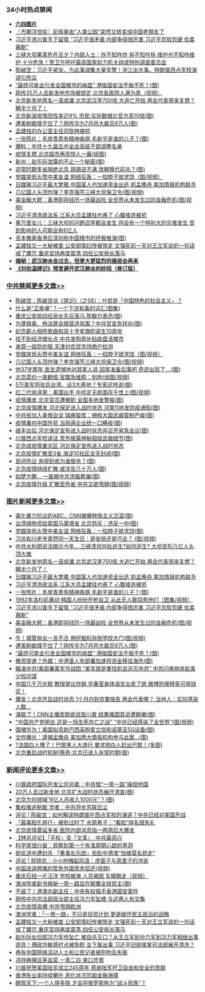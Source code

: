 <div class="catlist">
<h3>24小时热点禁闻</h3>
<ul>
<li><b><a href="64photo" target="_blank">六四图片</a></b></li>
<li><a href="https://github.com/fqnews/bnews/blob/master/ssgc/20200615/1344878.md">〖兲朝浮世绘〗彭佩奥由“人类公敌”突然又转变成中国老朋友了</a></li>
<li><a href="https://github.com/fqnews/bnews/blob/master/topimagenews/20200615/1345099.md">习近平求川普手下留情 “习近平很矛盾 内部争得很厉害 习近平忽软忽硬 优柔寡断”</a></li>
<li><a href="https://github.com/fqnews/bnews/blob/master/comments/20200615/1344912.md">三峡大坝果真危在旦夕？内部人士：炸不知咋炸 拆不知咋拆 维护也不知咋维护 十分危急！贺卫方呼吁最高国家权力机关组成特别调查委员会</a></li>
<li><a href="https://github.com/fqnews/bnews/blob/master/cbnews/20200615/1344907.md">陈破空：习近平紧张，为此事调集大量军警！浙江出大事。特朗普西点军校演讲引热议 </a></li>
<li><a href="https://github.com/fqnews/bnews/blob/master/topimagenews/20200615/1344926.md">“最终可能会引发全国楼市的崩盘” 港版国安法不做不死？(图)</a></li>
<li><a href="https://github.com/fqnews/bnews/blob/master/cbnews/20200615/1344889.md">网传35万人去新发地市场被锁定 北京各医院人满为患（视频）</a></li>
<li><a href="https://github.com/fqnews/bnews/blob/master/topimagenews/20200615/1345231.md">北京新发地原名一语成谶 北京武汉差700倍 大逃亡开始 两会代表带来复燃？瞒半个月了！</a></li>
<li><a href="https://github.com/fqnews/bnews/blob/master/cbnews/20200615/1344888.md">北京新波疫情阳性率近9% 市民:实际数据比官方高10倍(图)</a></li>
<li><a href="https://github.com/fqnews/bnews/blob/master/topimagenews/20200615/1344970.md">遭美制裁撑不住了？网传华为7月将大裁员9万人(图)</a></li>
<li><a href="https://github.com/fqnews/bnews/blob/master/ssgc/20200615/1344923.md">孟建柱的办公室主任邓恢林被抓</a></li>
<li><a href="https://github.com/fqnews/bnews/blob/master/topimagenews/20200615/1345133.md">一张照片：毛岸青患有精神疾病 毛新宇是谁的儿子？(图)</a></li>
<li><a href="https://github.com/fqnews/bnews/blob/master/cbnews/20200615/1345109.md">爆料：中共十九届五中全会高级干部调整名单</a></li>
<li><a href="https://github.com/fqnews/bnews/blob/master/cnnews/20200615/1345063.md">疫情复燃 北京超市再现惊人一幕(组图)</a></li>
<li><a href="https://github.com/fqnews/bnews/blob/master/cbnews/20200615/1345087.md">新州：赵乐际泄露的不止一个秘密(图)</a></li>
<li><a href="https://github.com/fqnews/bnews/blob/master/cbnews/20200615/1344940.md">非常时期多省隔绝北京 胡锡进不满 改朝换代前兆？(图)</a></li>
<li><a href="https://github.com/fqnews/bnews/blob/master/cbnews/20200615/1345198.md">党媒突低头赞中美友谊 网络狂轰：一掐脖子就求饶（图/视频）</a></li>
<li><a href="https://github.com/fqnews/bnews/blob/master/topimagenews/20200615/1345204.md">日媒揭习近平最大梦魇 中国富人也加速资金出逃 抓孟晚舟 美加情报机构联手</a></li>
<li><a href="https://github.com/fqnews/bnews/blob/master/cbnews/20200615/1345197.md">几亿国人头顶炸弹？李克强签三峡大坝保卫令(图/视频)</a></li>
<li><a href="https://github.com/fqnews/bnews/blob/master/topimagenews/20200615/1345098.md">美金融大鳄：香港即将经历一场最凶险 全世界从未发生过的金融危机(图/视频)</a></li>
<li><a href="https://github.com/fqnews/bnews/blob/master/topimagenews/20200615/1345164.md">习近平清洗政法系 江系大员孟建柱也悬了 心腹接连被抓</a></li>
<li><a href="https://github.com/fqnews/bnews/blob/master/comments/20200615/1344916.md">黄万里女儿：三峡大坝的问题迟早都会发生 将会有一个特别大的灾难发生 受到影响的人可能会有6亿人</a></li>
<li><a href="https://github.com/fqnews/bnews/blob/master/cnnews/20200615/1344922.md">资本撤离香港后深圳和中国楼市的终极推演(图)</a></li>
<li><a href="https://github.com/fqnews/bnews/blob/master/comments/20200615/1345182.md">孟建柱又一大秘被查 公安部情妇传被带走 文强死前一天对王立军说的一句话成了魔咒 重庆官场再度震荡 四任公安局长落马</a></li>
<li><b><a href="https://github.com/fqnews/bnews/blob/master/comments/20200211/1275071.md" target="_blank">揭秘：武汉肺炎会过去，但更大更猛烈的瘟疫会再来</a></b></li>
<li><b><a href="https://github.com/fqnews/bnews/blob/master/comments/20200207/1272816.md" target="_blank">《刘伯温碑记》预言避开武汉肺炎的妙招（修订版）</a></b></li>
</ul>
</div>

<div class="catlist">
<h3><a href="https://github.com/fqnews/bnews/blob/master/cbnews/" target="_blank">中共禁闻</a><span><a href="https://github.com/fqnews/bnews/blob/master/cbnews/" target="_blank" rel="nofollow">更多文章>></a></span></h3>
<ul>
<li><a href="https://github.com/fqnews/bnews/blob/master/cbnews/20200616/1345376.md" target="_blank">陈破空：陈破空谈《常识》（之58）：什麽是「中国特色的社会主义」？</a></li>
<li><a href="https://github.com/fqnews/bnews/blob/master/cbnews/20200615/1345341.md" target="_blank">什么是“正能量”？一个下流有毒的词汇(图集)</a></li>
<li><a href="https://github.com/fqnews/bnews/blob/master/cbnews/20200615/1345316.md" target="_blank">重庆公安局四任局长先后落马 陈敏尔表态(图)</a></li>
<li><a href="https://github.com/fqnews/bnews/blob/master/cbnews/20200615/1345298.md" target="_blank">为蓬佩奥、杨洁篪会晤营造氛围？中共官宣急转向(图)</a></li>
<li><a href="https://github.com/fqnews/bnews/blob/master/cbnews/20200615/1345221.md" target="_blank">纪念薪火相传歌曲和双十字星旗帜诞生10周年</a></li>
<li><a href="https://github.com/fqnews/bnews/blob/master/cbnews/20200615/1345206.md" target="_blank">找不到经济增长点 中共发购房补贴欲盘活楼市</a></li>
<li><a href="https://github.com/fqnews/bnews/blob/master/cbnews/20200615/1345205.md" target="_blank">身穿一级防护服 天津对农贸市场商户检测</a></li>
<li><a href="https://github.com/fqnews/bnews/blob/master/cbnews/20200615/1345198.md" target="_blank">党媒突低头赞中美友谊 网络狂轰：一掐脖子就求饶（图/视频）</a></li>
<li><a href="https://github.com/fqnews/bnews/blob/master/cbnews/20200615/1345197.md" target="_blank">几亿国人头顶炸弹？李克强签三峡大坝保卫令(图/视频)</a></li>
<li><a href="https://github.com/fqnews/bnews/blob/master/cbnews/20200615/1345185.md" target="_blank">他37岁那年 医生遗憾地对其家人说 回家准备后事吧 奇迹出现了 …(图)</a></li>
<li><a href="https://github.com/fqnews/bnews/blob/master/cbnews/20200615/1345177.md" target="_blank">北京菜价一夜翻倍 官媒急维稳：别抢(组图/视频)</a></li>
<li><a href="https://github.com/fqnews/bnews/blob/master/cbnews/20200615/1345173.md" target="_blank">5万美军将驻兵台湾、设3大基地？专家这样说(图)</a></li>
<li><a href="https://github.com/fqnews/bnews/blob/master/cbnews/20200615/1345172.md" target="_blank">红二代徐泽荣：美国出手 中共定无颜面存于世上(图/视频)</a></li>
<li><a href="https://github.com/fqnews/bnews/blob/master/cbnews/20200615/1345168.md" target="_blank">疫情爆发 北京官员遭撤职 全国多地发警报(图)</a></li>
<li><a href="https://github.com/fqnews/bnews/blob/master/cbnews/20200615/1345167.md" target="_blank">北京疫情爆发 河北保定进入战时状态 河南11地发防疫通知(图)</a></li>
<li><a href="https://github.com/fqnews/bnews/blob/master/cbnews/20200615/1345150.md" target="_blank">中共拒加入美俄会谈 瑞典智库：拥核大国武器管制严峻(图)</a></li>
<li><a href="https://github.com/fqnews/bnews/blob/master/cbnews/20200615/1345147.md" target="_blank">疫情重创中国外贸 当局逼企业统一口瞒疫(图)</a></li>
<li><a href="https://github.com/fqnews/bnews/blob/master/cbnews/20200615/1345146.md" target="_blank">继丰台后 河北保定宣布进入战时状态并召开紧急会议(图)</a></li>
<li><a href="https://github.com/fqnews/bnews/blob/master/cbnews/20200615/1345143.md" target="_blank">川普西点军校讲话 意外披露神秘超级武器细节(图)</a></li>
<li><a href="https://github.com/fqnews/bnews/blob/master/cbnews/20200615/1345139.md" target="_blank">北京成疫情重灾区 河北保定宣布进入战时状态</a></li>
<li><a href="https://github.com/fqnews/bnews/blob/master/cbnews/20200615/1345131.md" target="_blank">北京疫情扩散至3省 海淀10社区全天封闭(图)</a></li>
<li><a href="https://github.com/fqnews/bnews/blob/master/cbnews/20200615/1345130.md" target="_blank">民间热议 央视到底为谁服务？(图)</a></li>
<li><a href="https://github.com/fqnews/bnews/blob/master/cbnews/20200615/1345119.md" target="_blank">北京疫情持续扩散 或涉及几十万人(图)</a></li>
<li><a href="https://github.com/fqnews/bnews/blob/master/cbnews/20200615/1345112.md" target="_blank">如梦方醒… 一直被中共洗脑欺骗(图)</a></li>
<li><a href="https://github.com/fqnews/bnews/blob/master/cbnews/20200615/1345111.md" target="_blank">北京疫情升级 扩散至外省 中共又欲甩锅(图/视频)</a></li>

</ul>
</div>
<div class="catlist">
<h3><a href="https://github.com/fqnews/bnews/blob/master/topimagenews/" target="_blank">图片新闻</a><span><a href="https://github.com/fqnews/bnews/blob/master/topimagenews/" target="_blank" rel="nofollow">更多文章>></a></span></h3>
<ul>
<li><a href="https://github.com/fqnews/bnews/blob/master/topimagenews/20200615/1345332.md" target="_blank">美化暴力抗议的ABC、CNN被曝种族主义泛滥(图)</a></li>
<li><a href="https://github.com/fqnews/bnews/blob/master/topimagenews/20200615/1345331.md" target="_blank">台湾捐物资给索国马莱塔省 北京怒斥：违反一中(图)</a></li>
<li><a href="https://github.com/fqnews/bnews/blob/master/topimagenews/20200615/1345330.md" target="_blank">党媒突低头赞中美友谊 网络狂轰：一掐脖子就求饶(图)</a></li>
<li><a href="https://github.com/fqnews/bnews/blob/master/topimagenews/20200615/1345329.md" target="_blank">习总和川老爷竟然同一天生日：是安排还是巧合？ (图/视频)</a></li>
<li><a href="https://github.com/fqnews/bnews/blob/master/topimagenews/20200615/1345297.md" target="_blank">中共水利部说法暗示今年&#8230; 三峡溃坝何处逃生?如何逃生? 大坝变形几亿人头顶大难</a></li>
<li><a href="https://github.com/fqnews/bnews/blob/master/topimagenews/20200615/1345231.md" target="_blank">北京新发地原名一语成谶 北京武汉差700倍 大逃亡开始 两会代表带来复燃？瞒半个月了！</a></li>
<li><a href="https://github.com/fqnews/bnews/blob/master/topimagenews/20200615/1345204.md" target="_blank">日媒揭习近平最大梦魇 中国富人也加速资金出逃 抓孟晚舟 美加情报机构联手</a></li>
<li><a href="https://github.com/fqnews/bnews/blob/master/topimagenews/20200615/1345164.md" target="_blank">习近平清洗政法系 江系大员孟建柱也悬了 心腹接连被抓</a></li>
<li><a href="https://github.com/fqnews/bnews/blob/master/topimagenews/20200615/1345133.md" target="_blank">一张照片：毛岸青患有精神疾病 毛新宇是谁的儿子？(图)</a></li>
<li><a href="https://github.com/fqnews/bnews/blob/master/topimagenews/20200615/1345118.md" target="_blank">1992年洛杉矶暴动 韩国人纷纷开枪自卫 从此无人敢招惹他们（图集/视频）</a></li>
<li><a href="https://github.com/fqnews/bnews/blob/master/topimagenews/20200615/1345099.md" target="_blank">习近平求川普手下留情 “习近平很矛盾 内部争得很厉害 习近平忽软忽硬 优柔寡断”</a></li>
<li><a href="https://github.com/fqnews/bnews/blob/master/topimagenews/20200615/1345098.md" target="_blank">美金融大鳄：香港即将经历一场最凶险 全世界从未发生过的金融危机(图/视频)</a></li>
<li><a href="https://github.com/fqnews/bnews/blob/master/topimagenews/20200615/1345004.md" target="_blank">牛！城管局长一言不合 用挖掘机拆倒学校大门(图/视频)</a></li>
<li><a href="https://github.com/fqnews/bnews/blob/master/topimagenews/20200615/1344970.md" target="_blank">遭美制裁撑不住了？网传华为7月将大裁员9万人(图)</a></li>
<li><a href="https://github.com/fqnews/bnews/blob/master/topimagenews/20200615/1344926.md" target="_blank">“最终可能会引发全国楼市的崩盘” 港版国安法不做不死？(图)</a></li>
<li><a href="https://github.com/fqnews/bnews/blob/master/topimagenews/20200614/1344847.md" target="_blank">撤资提速？外媒：中港富人有部署加速将资金移往海外(图)</a></li>
<li><a href="https://github.com/fqnews/bnews/blob/master/topimagenews/20200614/1344845.md" target="_blank">瞄准中共!美部署美军作战团 “美军就是要找机会迅灭中共” 中共闪电抛弃赴美少校间谍</a></li>
<li><a href="https://github.com/fqnews/bnews/blob/master/topimagenews/20200614/1344807.md" target="_blank">中国几千万光棍 教授提议炸锅 华春莹身体语言出卖了她 微博热搜榜竟可用钱买！</a></li>
<li><a href="https://github.com/fqnews/bnews/blob/master/topimagenews/20200614/1344730.md" target="_blank">爆发！北京开启战时状态 1个月内到京要报告 两会代表哪？ 当地人：实际感染人数&#8230;</a></li>
<li><a href="https://github.com/fqnews/bnews/blob/master/topimagenews/20200614/1344681.md" target="_blank">演砸了！CNN主播库默欲诋毁川普 结果难圆其说遭群嘲(图)</a></li>
<li><a href="https://github.com/fqnews/bnews/blob/master/topimagenews/20200614/1344678.md" target="_blank">“中国共产党明白 这是一场生死存亡之战” “中共已经感染了全世界”(图/视频)</a></li>
<li><a href="https://github.com/fqnews/bnews/blob/master/topimagenews/20200614/1344601.md" target="_blank">围堵华为！美国拟资助巴西采购爱立信和诺基亚5G设备(图)</a></li>
<li><a href="https://github.com/fqnews/bnews/blob/master/topimagenews/20200614/1344600.md" target="_blank">文件曝光：逮捕孟晚舟 美加两大情报机构参与此案…(图)</a></li>
<li><a href="https://github.com/fqnews/bnews/blob/master/topimagenews/20200614/1344556.md" target="_blank">?法国白人懵了！巴黎黑人大游行 要求把白人赶出巴黎！(多图)</a></li>
<li><a href="https://github.com/fqnews/bnews/blob/master/topimagenews/20200614/1344509.md" target="_blank">北京重启战时机制!蔡奇:北京已进入非常时期(图)</a></li>

</ul>
</div>
<div class="catlist">
<h3><a href="https://github.com/fqnews/bnews/blob/master/comments/" target="_blank">新闻评论</a><span><a href="https://github.com/fqnews/bnews/blob/master/comments/" target="_blank" rel="nofollow">更多文章>></a></span></h3>
<ul>
<li><a href="https://github.com/fqnews/bnews/blob/master/comments/20200616/1345380.md" target="_blank">川普政府国际开发公司总裁：中共借“一带一路”操控他国</a></li>
<li><a href="https://github.com/fqnews/bnews/blob/master/comments/20200616/1345364.md" target="_blank">20万人去过新发地 北京扩大战时状态展开清查(图)</a></li>
<li><a href="https://github.com/fqnews/bnews/blob/master/comments/20200616/1345358.md" target="_blank">北京为何频喊“6亿人月收入1000元”？(图)</a></li>
<li><a href="https://github.com/fqnews/bnews/blob/master/comments/20200615/1345342.md" target="_blank">集权难逃制裁 学者：中共将步苏联后尘</a></li>
<li><a href="https://github.com/fqnews/bnews/blob/master/comments/20200615/1345334.md" target="_blank">评论 | 陈破空：如何解读特朗普在西点军校的演讲？中共已经对美国开战</a></li>
<li><a href="https://github.com/fqnews/bnews/blob/master/comments/20200615/1345328.md" target="_blank">「最美脸孔排行」被批过时了  水原希子：“看脸”排名很失礼</a></li>
<li><a href="https://github.com/fqnews/bnews/blob/master/comments/20200615/1345318.md" target="_blank">北京疫情蔓延多省 医院内部消息指一两周后大爆发</a></li>
<li><a href="https://github.com/fqnews/bnews/blob/master/comments/20200615/1345317.md" target="_blank">【林忌评论】「平权」变「文革」　中共最高兴</a></li>
<li><a href="https://github.com/fqnews/bnews/blob/master/comments/20200615/1345301.md" target="_blank">科学家很兴奋：观察到第一个有准周期心跳的黑洞</a></li>
<li><a href="https://github.com/fqnews/bnews/blob/master/comments/20200615/1345289.md" target="_blank">挺反送中遭封杀 「董事长乐团」拒赴中港澳“怕被莫名抓走”</a></li>
<li><a href="https://github.com/fqnews/bnews/blob/master/comments/20200615/1345288.md" target="_blank">评论 | 程晓农：小小地摊起风浪：虚面子与真里子的冲突</a></li>
<li><a href="https://github.com/fqnews/bnews/blob/master/comments/20200615/1345251.md" target="_blank">中国进退两难的暂免外国债务偿还(视频)</a></li>
<li><a href="https://github.com/fqnews/bnews/blob/master/comments/20200615/1345235.md" target="_blank">重庆石柱一片汪洋 学校被淹 人员被困 车辆飘走（视频）</a></li>
<li><a href="https://github.com/fqnews/bnews/blob/master/comments/20200615/1345222.md" target="_blank">澳洲学者新书揭秘一带一路旨在颠覆全球民主(图)</a></li>
<li><a href="https://github.com/fqnews/bnews/blob/master/comments/20200615/1345217.md" target="_blank">不装了！港澳办副主任：中央有权插手香港国安案件</a></li>
<li><a href="https://github.com/fqnews/bnews/blob/master/comments/20200615/1345202.md" target="_blank">网传中共司法部政治部主任冯力军坠楼 与这两人有交集</a></li>
<li><a href="https://github.com/fqnews/bnews/blob/master/comments/20200615/1345201.md" target="_blank">北京疫情突爆  中共甩锅欧洲</a></li>
<li><a href="https://github.com/fqnews/bnews/blob/master/comments/20200615/1345193.md" target="_blank">澳洲学者：「一带一路」不只是投资计划 更是破坏民主政治的战略</a></li>
<li><a href="https://github.com/fqnews/bnews/blob/master/comments/20200615/1345182.md" target="_blank">孟建柱又一大秘被查 公安部情妇传被带走 文强死前一天对王立军说的一句话成了魔咒 重庆官场再度震荡 四任公安局长落马</a></li>
<li><a href="https://github.com/fqnews/bnews/blob/master/comments/20200615/1345170.md" target="_blank">赵乐际女旧部冯力军传坠亡 被自杀灭口？从王立军到孙力军到冯力军相继出事 诡异！傅政华敏感时点被免职 女下属出事 习近平旧部接掌司法部展开清洗？</a></li>
<li><a href="https://github.com/fqnews/bnews/blob/master/comments/20200615/1345166.md" target="_blank">再有中国网络活动人士和公民记者被刑拘及失联</a></li>
<li><a href="https://github.com/fqnews/bnews/blob/master/comments/20200615/1345163.md" target="_blank">凉拌麻辣豆芽韭菜 一青二白 爽口开胃</a></li>
<li><a href="https://github.com/fqnews/bnews/blob/master/comments/20200615/1345155.md" target="_blank">川普祝贺美国陆军成立245周年 感谢陆军扞卫自由和安全的贡献</a></li>
<li><a href="https://github.com/fqnews/bnews/blob/master/comments/20200615/1345154.md" target="_blank">香港失业率持续攀升 恶化状况恐超金融海啸</a></li>
<li><a href="https://github.com/fqnews/bnews/blob/master/comments/20200615/1345152.md" target="_blank">醒观天下:一个人得多贱 才会将俄罗斯称为“战斗民族”？</a></li>

</ul>
</div>